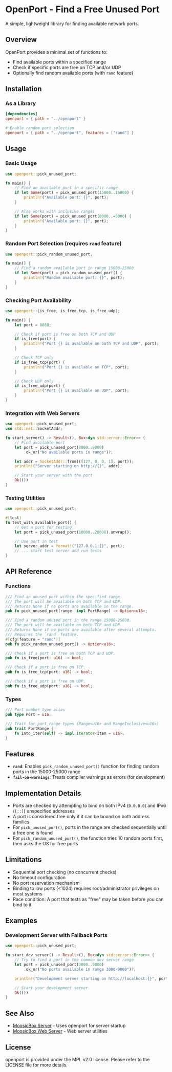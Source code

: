 # OpenPort - Find a Free Unused Port

A simple, lightweight library for finding available network ports.

## Overview

OpenPort provides a minimal set of functions to:

- Find available ports within a specified range
- Check if specific ports are free on TCP and/or UDP
- Optionally find random available ports (with `rand` feature)

## Installation

### As a Library

```toml
[dependencies]
openport = { path = "../openport" }

# Enable random port selection
openport = { path = "../openport", features = ["rand"] }
```

## Usage

### Basic Usage

```rust
use openport::pick_unused_port;

fn main() {
    // Find an available port in a specific range
    if let Some(port) = pick_unused_port(15000..16000) {
        println!("Available port: {}", port);
    }

    // Also works with inclusive ranges
    if let Some(port) = pick_unused_port(8000..=9000) {
        println!("Available port: {}", port);
    }
}
```

### Random Port Selection (requires `rand` feature)

```rust
use openport::pick_random_unused_port;

fn main() {
    // Find a random available port in range 15000-25000
    if let Some(port) = pick_random_unused_port() {
        println!("Random available port: {}", port);
    }
}
```

### Checking Port Availability

```rust
use openport::{is_free, is_free_tcp, is_free_udp};

fn main() {
    let port = 8080;

    // Check if port is free on both TCP and UDP
    if is_free(port) {
        println!("Port {} is available on both TCP and UDP", port);
    }

    // Check TCP only
    if is_free_tcp(port) {
        println!("Port {} is available on TCP", port);
    }

    // Check UDP only
    if is_free_udp(port) {
        println!("Port {} is available on UDP", port);
    }
}
```

### Integration with Web Servers

```rust
use openport::pick_unused_port;
use std::net::SocketAddr;

fn start_server() -> Result<(), Box<dyn std::error::Error>> {
    // Find available port
    let port = pick_unused_port(8000..9000)
        .ok_or("No available ports in range")?;

    let addr = SocketAddr::from(([127, 0, 0, 1], port));
    println!("Server starting on http://{}", addr);

    // Start your server with the port
    Ok(())
}
```

### Testing Utilities

```rust
use openport::pick_unused_port;

#[test]
fn test_with_available_port() {
    // Get a port for testing
    let port = pick_unused_port(10000..20000).unwrap();

    // Use port in test
    let server_addr = format!("127.0.0.1:{}", port);
    // ... start test server and run tests
}
```

## API Reference

### Functions

```rust
/// Find an unused port within the specified range.
/// The port will be available on both TCP and UDP.
/// Returns None if no ports are available in the range.
pub fn pick_unused_port(range: impl PortRange) -> Option<u16>;

/// Find a random unused port in the range 15000-25000.
/// The port will be available on both TCP and UDP.
/// Returns None if no ports are available after several attempts.
/// Requires the `rand` feature.
#[cfg(feature = "rand")]
pub fn pick_random_unused_port() -> Option<u16>;

/// Check if a port is free on both TCP and UDP.
pub fn is_free(port: u16) -> bool;

/// Check if a port is free on TCP.
pub fn is_free_tcp(port: u16) -> bool;

/// Check if a port is free on UDP.
pub fn is_free_udp(port: u16) -> bool;
```

### Types

```rust
/// Port number type alias
pub type Port = u16;

/// Trait for port range types (Range<u16> and RangeInclusive<u16>)
pub trait PortRange {
    fn into_iter(self) -> impl Iterator<Item = u16>;
}
```

## Features

- **`rand`**: Enables `pick_random_unused_port()` function for finding random ports in the 15000-25000 range
- **`fail-on-warnings`**: Treats compiler warnings as errors (for development)

## Implementation Details

- Ports are checked by attempting to bind on both IPv4 (`0.0.0.0`) and IPv6 (`[::]`) unspecified addresses
- A port is considered free only if it can be bound on both address families
- For `pick_unused_port()`, ports in the range are checked sequentially until a free one is found
- For `pick_random_unused_port()`, the function tries 10 random ports first, then asks the OS for free ports

## Limitations

- Sequential port checking (no concurrent checks)
- No timeout configuration
- No port reservation mechanism
- Binding to low ports (<1024) requires root/administrator privileges on most systems
- Race condition: A port that tests as "free" may be taken before you can bind to it

## Examples

### Development Server with Fallback Ports

```rust
use openport::pick_unused_port;

fn start_dev_server() -> Result<(), Box<dyn std::error::Error>> {
    // Try to find a port in the common dev server range
    let port = pick_unused_port(3000..9000)
        .ok_or("No ports available in range 3000-9000")?;

    println!("Development server starting on http://localhost:{}", port);

    // Start your development server
    Ok(())
}
```

## See Also

- [MoosicBox Server](../server/README.md) - Uses openport for server startup
- [MoosicBox Web Server](../web_server/README.md) - Web server utilities

## License

openport is provided under the MPL v2.0 license. Please refer to the LICENSE file for more details.
